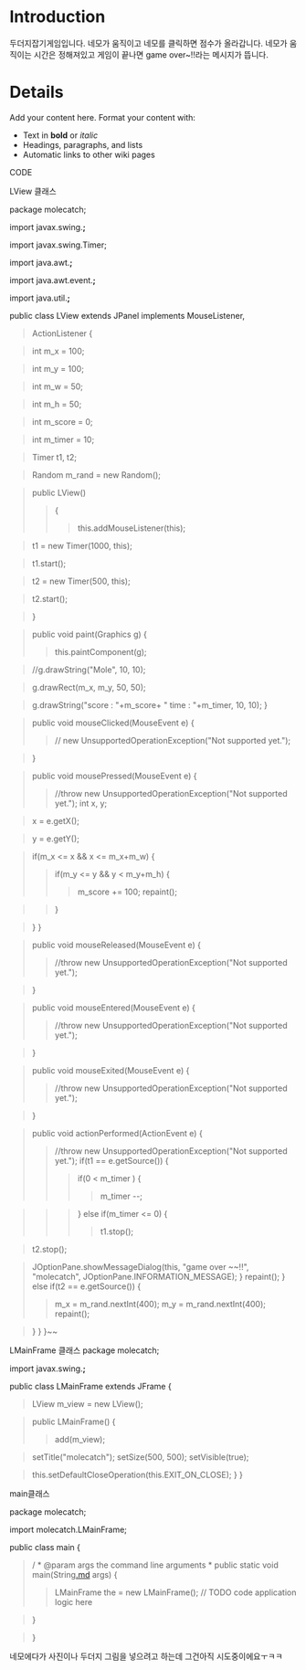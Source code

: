 # Introduction #
두더지잡기게임입니다. 네모가 움직이고 네모를 클릭하면 점수가 올라갑니다. 네모가 움직이는 시간은 정해져있고 게임이 끝나면 game over~!!라는 메시지가 뜹니다.

# Details #

Add your content here.  Format your content with:
  * Text in **bold** or _italic_
  * Headings, paragraphs, and lists
  * Automatic links to other wiki pages


CODE

LView 클래스

package molecatch;

import javax.swing.**;**

import javax.swing.Timer;

import java.awt.**;**

import java.awt.event.**;**

import java.util.**;**

public class LView extends JPanel implements MouseListener,
> ActionListener
{

> int m\_x = 100;

> int m\_y = 100;

> int m\_w = 50;

> int m\_h = 50;

> int m\_score = 0;

> int m\_timer = 10;

> Timer t1, t2;

> Random m\_rand = new Random();

> public LView()
> > {
> > > this.addMouseListener(this);


> t1 = new Timer(1000, this);

> t1.start();

> t2 = new Timer(500, this);

> t2.start();

> }

> public void paint(Graphics g)
> {
> > this.paintComponent(g);


> //g.drawString("Mole", 10, 10);

> g.drawRect(m\_x, m\_y, 50, 50);

> g.drawString("score : "+m\_score+ "    time : "+m\_timer, 10, 10);
> }

> public void mouseClicked(MouseEvent e) {
> > // new UnsupportedOperationException("Not supported yet.");

> }

> public void mousePressed(MouseEvent e) {
> > //throw new UnsupportedOperationException("Not supported yet.");
> > int x, y;


> x = e.getX();

> y = e.getY();

> if(m\_x <= x && x <= m\_x+m\_w)
> {
> > if(m\_y <= y && y < m\_y+m\_h)
> > {
> > > m\_score += 100;
> > > repaint();

> > }

> }
> }

> public void mouseReleased(MouseEvent e) {
> > //throw new UnsupportedOperationException("Not supported yet.");

> }

> public void mouseEntered(MouseEvent e) {
> > //throw new UnsupportedOperationException("Not supported yet.");

> }

> public void mouseExited(MouseEvent e) {
> > //throw new UnsupportedOperationException("Not supported yet.");

> }

> public void actionPerformed(ActionEvent e) {
> > //throw new UnsupportedOperationException("Not supported yet.");
> > if(t1 == e.getSource())
> > {
> > > if(0 < m\_timer )
> > > {
> > > > m\_timer --;

> > > }
> > > else if(m\_timer <= 0)
> > > {
> > > > t1.stop();


> t2.stop();

> JOptionPane.showMessageDialog(this, "game over ~~!!", "molecatch", JOptionPane.INFORMATION\_MESSAGE);
> }
> repaint();
> }
> else if(t2 == e.getSource())
> {
> > m\_x = m\_rand.nextInt(400);
> > m\_y = m\_rand.nextInt(400);
> > repaint();

> }
> }
}~~



LMainFrame 클래스
package molecatch;

import javax.swing.**;**

public class LMainFrame extends JFrame
{
> LView m\_view = new LView();

> public LMainFrame()
> {
> > add(m\_view);


> setTitle("molecatch");
> setSize(500, 500);
> setVisible(true);

> this.setDefaultCloseOperation(this.EXIT\_ON\_CLOSE);
> }
}

main클래스

package molecatch;

import molecatch.LMainFrame;

public class main {

> /
    * @param args the command line arguments
    * 
> public static void main(String[.md](.md) args)
> {
> > LMainFrame the = new LMainFrame();
> > // TODO code application logic here

> }

> }

네모에다가 사진이나 두더지 그림을 넣으려고 하는데 그건아직 시도중이에요ㅜㅋㅋ